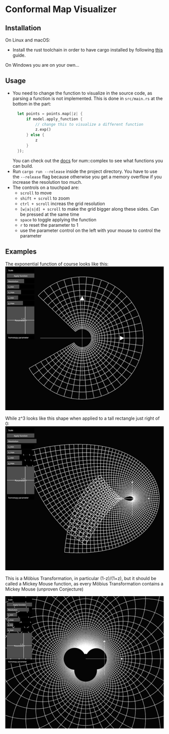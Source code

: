 # Conformal Map Visualizer

## Installation

On Linux and macOS:
* Install the rust toolchain in order to have cargo installed by following
  [this](https://www.rust-lang.org/tools/install) guide.

On Windows you are on your own...

## Usage
* You need to change the function to visualize in the source code, as parsing a function is not implemented. This is done in `src/main.rs` at the bottom in the part:
  ```rust
    let points = points.map(|z| {
        if model.apply_function {
            // change this to visualize a different function
            z.exp()
        } else {
            z
        }
    });
  ```
  You can check out the [docs](https://docs.rs/num/0.4.0/num/complex/struct.Complex.html) for num::complex to see what functions you can build.
* Run `cargo run --release` inside the project directory. You have to use
  the `--release` flag because otherwise you get a memory overflow if you
  increase the resolution too much.
* The controls on a touchpad are:
    * `scroll` to move
    * `shift + scroll` to zoom
    * `ctrl + scroll` increas the grid resolution 
    * `[w|a|s|d] + scroll` to make the grid bigger along these sides.
      Can be pressed at the same time
    * `space` to toggle applying the function
    * `r` to reset the parameter to 1
    * use the parameter control on the left with your mouse to control the parameter

## Examples

The exponential function of course looks like this:
![exp(z)](/examples/exponential.png)

While z^3 looks like this shape when applied to a tall rectangle just right of 0:
![z^3](/examples/z^3.png)

This is a Möbius Transformation, in particular (1-z)/(1+z), but it should be called
a Mickey Mouse function, as every Möbius Transformation contains a Mickey Mouse 
(unproven Conjecture)

![mickey_mouse](/examples/mickey_mouse.png)